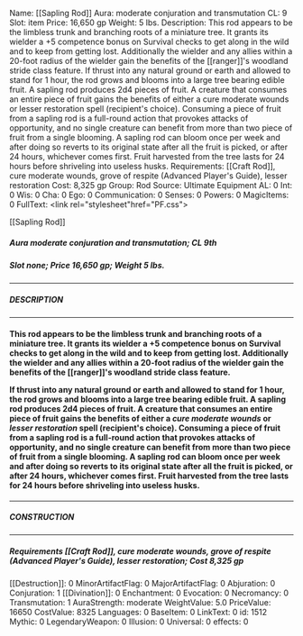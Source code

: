 Name: [[Sapling Rod]]
Aura: moderate conjuration and transmutation
CL: 9
Slot: item
Price: 16,650 gp
Weight: 5 lbs.
Description: This rod appears to be the limbless trunk and branching roots of a miniature tree. It grants its wielder a +5 competence bonus on Survival checks to get along in the wild and to keep from getting lost. Additionally the wielder and any allies within a 20-foot radius of the wielder gain the benefits of the [[ranger]]'s woodland stride class feature. If thrust into any natural ground or earth and allowed to stand for 1 hour, the rod grows and blooms into a large tree bearing edible fruit. A sapling rod produces 2d4 pieces of fruit. A creature that consumes an entire piece of fruit gains the benefits of either a cure moderate wounds or lesser restoration spell (recipient's choice). Consuming a piece of fruit from a sapling rod is a full-round action that provokes attacks of opportunity, and no single creature can benefit from more than two piece of fruit from a single blooming. A sapling rod can bloom once per week and after doing so reverts to its original state after all the fruit is picked, or after 24 hours, whichever comes first. Fruit harvested from the tree lasts for 24 hours before shriveling into useless husks.
Requirements: [[Craft Rod]], cure moderate wounds, grove of respite (Advanced Player's Guide), lesser restoration
Cost: 8,325 gp
Group: Rod
Source: Ultimate Equipment
AL: 0
Int: 0
Wis: 0
Cha: 0
Ego: 0
Communication: 0
Senses: 0
Powers: 0
MagicItems: 0
FullText: <link rel="stylesheet"href="PF.css"><div class="heading"><p class="alignleft">[[Sapling Rod]]</p><div style="clear: both;"></div></div><div><h5><b>Aura </b>moderate conjuration and transmutation; <b>CL </b>9th</h5><h5><b>Slot </b>none; <b>Price </b>16,650 gp; <b>Weight </b>5 lbs.</h5></div><hr/><div><h5><b>DESCRIPTION</b></h5></div><hr/><div><h4><p>This rod appears to be the limbless trunk and branching roots of a miniature tree. It grants its wielder a +5 competence bonus on Survival checks to get along in the wild and to keep from getting lost. Additionally the wielder and any allies within a 20-foot radius of the wielder gain the benefits of the [[ranger]]'s woodland stride class feature. </p><p>If thrust into any natural ground or earth and allowed to stand for 1 hour, the rod grows and blooms into a large tree bearing edible fruit. A sapling rod produces 2d4 pieces of fruit. A creature that consumes an entire piece of fruit gains the benefits of either a <i>cure moderate wounds</i> or <i>lesser restoration</i> spell (recipient's choice). Consuming a piece of fruit from a sapling rod is a full-round action that provokes attacks of opportunity, and no single creature can benefit from more than two piece of fruit from a single blooming. A sapling rod can bloom once per week and after doing so reverts to its original state after all the fruit is picked, or after 24 hours, whichever comes first. Fruit harvested from the tree lasts for 24 hours before shriveling into useless husks.</p></h4></div><hr/><div><h5><b>CONSTRUCTION</b></h5></div><hr/><div><h5><b>Requirements </b>[[Craft Rod]], <i>cure moderate wounds</i>, <i>grove of respite (Advanced Player's Guide)</i>, <i>lesser restoration</i>; <b>Cost </b>8,325 gp</h5></div>
[[Destruction]]: 0
MinorArtifactFlag: 0
MajorArtifactFlag: 0
Abjuration: 0
Conjuration: 1
[[Divination]]: 0
Enchantment: 0
Evocation: 0
Necromancy: 0
Transmutation: 1
AuraStrength: moderate
WeightValue: 5.0
PriceValue: 16650
CostValue: 8325
Languages: 0
BaseItem: 0
LinkText: 0
id: 1512
Mythic: 0
LegendaryWeapon: 0
Illusion: 0
Universal: 0
effects: 0
